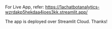For Live App, refer: https://1achatbotanalytics-wzrdakp5hekdaa4joes3kk.streamlit.app/

The app is deployed over Streamlit Cloud. Thanks!
